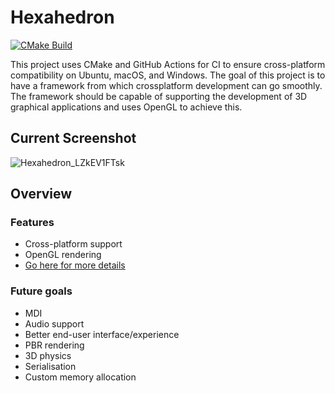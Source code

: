 # Hexahedron

[![CMake Build](https://github.com/ralphwarrand/Hexahedron/actions/workflows/cmake-platform.yml/badge.svg)](https://github.com/ralphwarrand/Hexahedron/actions/workflows/cmake-platform.yml)

This project uses CMake and GitHub Actions for CI to ensure cross-platform compatibility on Ubuntu, macOS, and Windows. The goal of this project is to have a framework from which crossplatform development can go smoothly. The framework should be capable of supporting the development of 3D graphical applications and uses OpenGL to achieve this.

## Current Screenshot
![Hexahedron_LZkEV1FTsk](https://github.com/user-attachments/assets/6e625d84-3311-49c0-8eb2-633b67d28251)

## Overview
### Features
- Cross-platform support
- OpenGL rendering
- [Go here for more details](https://github.com/ralphwarrand/Hexahedron/wiki)

### Future goals
- MDI
- Audio support
- Better end-user interface/experience
- PBR rendering
- 3D physics
- Serialisation
- Custom memory allocation
